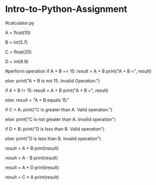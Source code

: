 # Intro-to-Python-Assignment
#calculator.py

A = float(10)

B = int(5.7)

C = float(20)

D = int(8.9)

#perform operation
if A + B == 15:
    result = A + B
    print("A + B =", result)

else:
    print("A + B is not 15. Invalid Operation.")


if A + B != 15:
    result = A + B
    print("A + B =", result)

else:
    result = "A + B equals 15."

if C > A:
    print("C is greater than A. Valid operation.")

else:
    print("C is not greater than A. Invalid operation")

if D < B:
    print("D is less than B. Valid operation")

else:
    print("D is less than B. Invalid operation")

result = A + B
print(result)

result = A - B
print(result)

result = A * D
print(result)

result = C * A
print(result)

